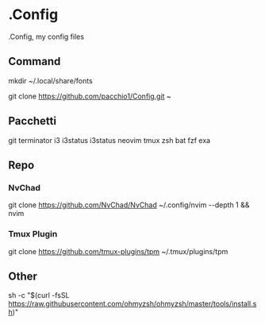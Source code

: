 # .Config

.Config, my config files

## Command

mkdir ~/.local/share/fonts

git clone <https://github.com/pacchio1/Config.git> ~


## Pacchetti

git terminator  i3 i3status i3status neovim tmux zsh bat fzf exa

## Repo

### NvChad

git clone <https://github.com/NvChad/NvChad> ~/.config/nvim --depth 1 && nvim

### Tmux Plugin

git clone <https://github.com/tmux-plugins/tpm> ~/.tmux/plugins/tpm


## Other

sh -c "$(curl -fsSL <https://raw.githubusercontent.com/ohmyzsh/ohmyzsh/master/tools/install.sh>)"

